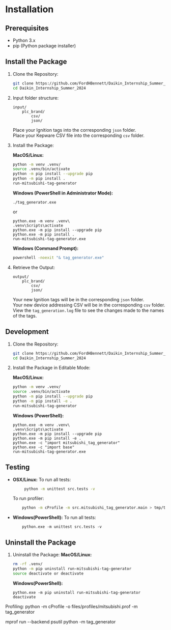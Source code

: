 # Installation

## Prerequisites
- Python 3.x
- pip (Python package installer)

## Install the Package

1. Clone the Repository:
    ```sh
    git clone https://github.com/FordHBennett/Daikin_Internship_Summer_2024.git
    cd Daikin_Internship_Summer_2024
    ```

2. Input folder structure:
    ```
    input/
        plc_brand/
            csv/
            json/
    ```

    Place your Ignition tags into the corresponding `json` folder.\
    Place your Kepware CSV file into the corresponding `csv` folder.

3. Install the Package:

    **MacOS/Linux:**
    ```sh
    python -m venv .venv/
    source .venv/bin/activate
    python -m pip install --upgrade pip
    python -m pip install .
    run-mitsubishi-tag-generator
    ```

    **Windows (PowerShell in Administrator Mode):**
    ```pwsh
    ./tag_generator.exe
    ```
    or
    ```pwsh
    python.exe -m venv .venv\
    .venv\Scripts\activate
    python.exe -m pip install --upgrade pip
    python.exe -m pip install .
    run-mitsubishi-tag-generator.exe
    ```

    **Windows (Command Prompt):**
    ```cmd  
    powershell -noexit "& tag_generator.exe"
    ```

4. Retrieve the Output:
    ```
    output/
        plc_brand/
            csv/
            json/
    ```
    Your new Ignition tags will be in the corresponding `json` folder.\
    Your new device addressing CSV will be in the corresponding `csv` folder.\
    View the `tag_generation.log` file to see the changes made to the names of the tags.

## Development

1. Clone the Repository:
    ```sh
    git clone https://github.com/FordHBennett/Daikin_Internship_Summer_2024.git
    cd Daikin_Internship_Summer_2024
    ```

2. Install the Package in Editable Mode:

    **MacOS/Linux:**
    ```sh
    python -m venv .venv/
    source .venv/bin/activate
    python -m pip install --upgrade pip
    python -m pip install -e .
    run-mitsubishi-tag-generator
    ```

    **Windows (PowerShell):**
    ```pwsh
    python.exe -m venv .venv\
    .venv\Scripts\activate
    python.exe -m pip install --upgrade pip
    python.exe -m pip install -e .
    python.exe -c "import mitsubishi_tag_generator"
    python.exe -c "import base"
    run-mitsubishi-tag-generator.exe
    ```

## Testing

- **OSX/Linux:**
    To run all tests:
    ```sh
         python -m unittest src.tests -v
    ```
    To run profiler:
    ```sh
        python -m cProfile -m src.mitsubishi_tag_generator.main > tmp/tmp.prof
    ```
- **Windows(PowerShell):**
    To run all tests:
    ```pwsh
        python.exe -m unittest src.tests -v
    ```


## Uninstall the Package
1. Uninstall the Package:
    **MacOS/Linux:**
    ```sh
    rm -rf .venv/
    python -m pip uninstall run-mitsubishi-tag-generator
    source deactivate or deactivate
    ```

    **Windows(PowerShell):**
    ```pwsh
    python.exe -m pip uninstall run-mitsubishi-tag-generator
    deactivate
    ```


Profiling: 
python -m cProfile -o files/profiles/mitsubishi.prof -m tag_generator 
 
mprof run --backend psutil python -m tag_generator